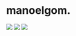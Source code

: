 # manoelgom.
![](https://media.giphy.com/media/3ohs7KViF6rA4aan5u/giphy.gif)
![](https://media.tenor.com/Va4u9ZAwCmgAAAAM/manoel-gomes-caneta-azul-azul-caneta.gif)
![](https://media.tenor.com/Gp0bPBMrhJMAAAAC/what-are-you-looking-at-awkward.gif)

